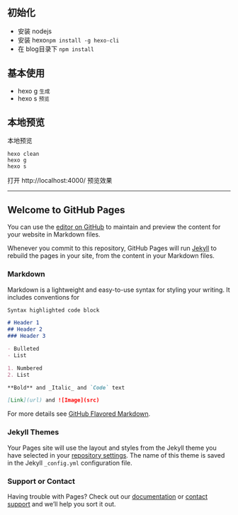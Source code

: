 ## 初始化
- 安装 nodejs
- 安装 hexo`npm install -g hexo-cli`
- 在 blog目录下 `npm install`

## 基本使用
- hexo g  `生成`
- hexo s `预览`

## 本地预览

本地预览
```
hexo clean
hexo g
hexo s
```
打开 http://localhost:4000/ 预览效果

---

## Welcome to GitHub Pages

You can use the [editor on GitHub](https://github.com/ryangsun/bumao.github.io/edit/main/README.md) to maintain and preview the content for your website in Markdown files.

Whenever you commit to this repository, GitHub Pages will run [Jekyll](https://jekyllrb.com/) to rebuild the pages in your site, from the content in your Markdown files.

### Markdown

Markdown is a lightweight and easy-to-use syntax for styling your writing. It includes conventions for

```markdown
Syntax highlighted code block

# Header 1
## Header 2
### Header 3

- Bulleted
- List

1. Numbered
2. List

**Bold** and _Italic_ and `Code` text

[Link](url) and ![Image](src)
```

For more details see [GitHub Flavored Markdown](https://guides.github.com/features/mastering-markdown/).

### Jekyll Themes

Your Pages site will use the layout and styles from the Jekyll theme you have selected in your [repository settings](https://github.com/ryangsun/bumao.github.io/settings/pages). The name of this theme is saved in the Jekyll `_config.yml` configuration file.

### Support or Contact

Having trouble with Pages? Check out our [documentation](https://docs.github.com/categories/github-pages-basics/) or [contact support](https://support.github.com/contact) and we’ll help you sort it out.
